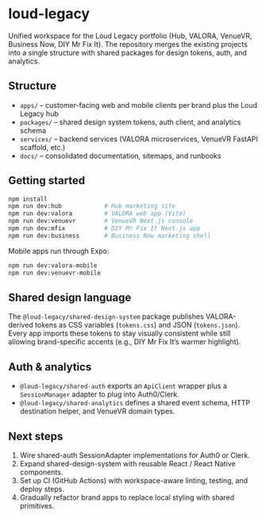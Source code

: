 # loud-legacy

Unified workspace for the Loud Legacy portfolio (Hub, VALORA, VenueVR, Business Now, DIY Mr Fix It). The repository merges the existing projects into a single structure with shared packages for design tokens, auth, and analytics.

## Structure
- `apps/` – customer-facing web and mobile clients per brand plus the Loud Legacy hub
- `packages/` – shared design system tokens, auth client, and analytics schema
- `services/` – backend services (VALORA microservices, VenueVR FastAPI scaffold, etc.)
- `docs/` – consolidated documentation, sitemaps, and runbooks

## Getting started
```bash
npm install
npm run dev:hub            # Hub marketing site
npm run dev:valora         # VALORA web app (Vite)
npm run dev:venuevr        # VenueVR Next.js console
npm run dev:mfix           # DIY Mr Fix It Next.js app
npm run dev:business       # Business Now marketing shell
```

Mobile apps run through Expo:
```bash
npm run dev:valora-mobile
npm run dev:venuevr-mobile
```

## Shared design language
The `@loud-legacy/shared-design-system` package publishes VALORA-derived tokens as CSS variables (`tokens.css`) and JSON (`tokens.json`). Every app imports these tokens to stay visually consistent while still allowing brand-specific accents (e.g., DIY Mr Fix It’s warmer highlight).

## Auth & analytics
- `@loud-legacy/shared-auth` exports an `ApiClient` wrapper plus a `SessionManager` adapter to plug into Auth0/Clerk.
- `@loud-legacy/shared-analytics` defines a shared event schema, HTTP destination helper, and VenueVR domain types.

## Next steps
1. Wire shared-auth SessionAdapter implementations for Auth0 or Clerk.
2. Expand shared-design-system with reusable React / React Native components.
3. Set up CI (GitHub Actions) with workspace-aware linting, testing, and deploy steps.
4. Gradually refactor brand apps to replace local styling with shared primitives.
